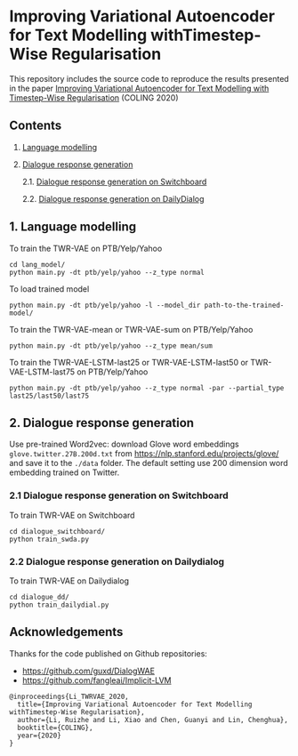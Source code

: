 # Improving Variational Autoencoder for Text Modelling withTimestep-Wise Regularisation

This repository includes the source code to reproduce the results presented in the paper [Improving Variational Autoencoder for Text Modelling with Timestep-Wise Regularisation](https://arxiv.org/pdf/2011.01136.pdf) (COLING 2020)


## Contents
1. [Language modelling](#Language-modelling)

2. [Dialogue response generation](#Dialogue-response-generation)

    2.1. [Dialogue response generation on Switchboard](#Dialogue-response-generation-on-Switchboard)

    2.2. [Dialogue response generation on DailyDialog](#Dialogue-response-generation-on-Dailydialog)


## 1. Language modelling



To train the TWR-VAE on PTB/Yelp/Yahoo

```
cd lang_model/
python main.py -dt ptb/yelp/yahoo --z_type normal
```

To load trained model
```
python main.py -dt ptb/yelp/yahoo -l --model_dir path-to-the-trained-model/
```

To train the TWR-VAE-mean or TWR-VAE-sum on PTB/Yelp/Yahoo

```
python main.py -dt ptb/yelp/yahoo --z_type mean/sum
```

To train the TWR-VAE-LSTM-last25 or TWR-VAE-LSTM-last50 or TWR-VAE-LSTM-last75 on PTB/Yelp/Yahoo

```
python main.py -dt ptb/yelp/yahoo --z_type normal -par --partial_type last25/last50/last75
```

## 2. Dialogue response generation

Use pre-trained Word2vec: download Glove word embeddings `glove.twitter.27B.200d.txt` from https://nlp.stanford.edu/projects/glove/ and save it to the `./data` folder. The default setting use 200 dimension word embedding trained on Twitter.

### 2.1 Dialogue response generation on Switchboard

To train TWR-VAE on Switchboard
```
cd dialogue_switchboard/
python train_swda.py
```

### 2.2 Dialogue response generation on Dailydialog

To train TWR-VAE on Dailydialog
```
cd dialogue_dd/
python train_dailydial.py
```

## Acknowledgements
Thanks for the code published on Github repositories:
- https://github.com/guxd/DialogWAE
- https://github.com/fangleai/Implicit-LVM

```
@inproceedings{Li_TWRVAE_2020,
  title={Improving Variational Autoencoder for Text Modelling withTimestep-Wise Regularisation},
  author={Li, Ruizhe and Li, Xiao and Chen, Guanyi and Lin, Chenghua},
  booktitle={COLING},
  year={2020}
}
```
